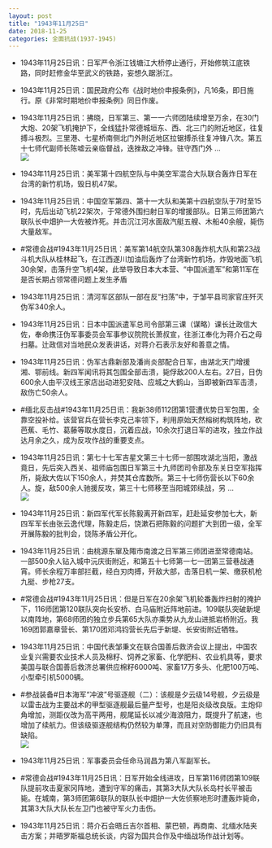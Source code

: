 ```yaml
---
layout: post
title: "1943年11月25日"
date: 2018-11-25
categories: 全面抗战(1937-1945)
---
```


<meta name="referrer" content="no-referrer" />

- 1943年11月25日讯：日军严令浙江钱塘江大桥停止通行，开始修筑江底铁路，同时赶修金华至武义的铁路，妄想久踞浙江。 

- 1943年11月25日讯：国民政府公布《战时地价申报条例》，凡16条，即日施行。原《非常时期地价申报条例》同日作废。 

- 1943年11月25日讯：拂晓，日军第三、第一一六师团陆续增至万余，在30门大炮、20架飞机掩护下，全线猛扑常德城垣东、西、北三门的附近地区，往复搏斗极烈。三里港、七星桥南侧北门外附近地区拉锯搏杀往复冲锋八次。第五十七师代副师长陈嘘云亲临督战，迭挫敌之冲锋。驻守西门外 ... <br/><img src="https://wx1.sinaimg.cn/large/aca367d8ly1fxkk6qh735j20c80gsq39.jpg" />

- 1943年11月25日讯：美军第十四航空队与中美空军混合大队联合轰炸日军在台湾的新竹机场，毁日机47架。 

- 1943年11月25日讯：中国空军第四、第十一大队和美第十四航空队于7时至15时，先后出动飞机22架次，于常德外围扫射日军的增援部队。日第三师团第六联队长中畑护一大佐被炸死。并击沉江河水面敌汽艇五艘、木船40余艘，毙伤大量敌军。 

- #常德会战#1943年11月25日讯：美军第14航空队第308轰炸机大队和第23战斗机大队从桂林起飞，在江西遂川加油后轰炸了台湾新竹机场，炸毁地面飞机30余架，击落升空飞机4架，此举导致日本大本营、“中国派遣军”和第11军在是否长期占领常德问题上发生矛盾 

- 1943年11月25日讯：清河军区部队一部在反“扫荡”中，于邹平县司家官庄歼灭伪军340余人。 

- 1943年11月25日讯：日本中国派遣军总司令部第三课（谋略）课长辻政信大佐，奉命携汪伪军事委员会军事参议院院长萧叔宣，往浙江奉化为蒋介石之母扫墓。辻政信对当地民众发表讲话，对蒋介石表示友好和善意之情。 

- 1943年11月25日讯：伪军古鼎新部及潘尚炎部配合日军，由湖北天门增援湘、鄂前线。新四军闻讯将其包围全部击溃，毙俘敌200人左右。27日，日伪600余人由平汉线王家店出动进犯安陆、应城之大鹤山，当即被新四军击溃，敌伤亡50余人。 

- #缅北反击战#1943年11月25日讯：我新38师112团第1营遭优势日军包围，全靠空投补给。该营官兵在营长李克己率领下，利用原始天然榕树构筑阵地，砍芭蕉、毛竹、葛藤等取水度日，沉着应战，10余次打退日军的进攻，独立作战达月余之久，成为反攻作战的重要支点。 

- 1943年11月25日讯：第七十七军吉星文第三十七师一部围攻湖北当阳，激战竟日，先后突入西关、祖师庙包围日军第三十九师团司令部及东关日空军指挥所，毙敌大佐以下150余人，并焚其仓库数所。第三十七师伤营长以下60余人。旋，敌500余人驰援反攻，第三十七师移至当阳城郊续战，另 ... <br/><img src="https://wx4.sinaimg.cn/large/aca367d8ly1fxk81nd7l8j20c809zwek.jpg" />

- 1943年11月25日讯：新四军代军长陈毅离开新四军，赶赴延安参加七大，新四军军长由张云逸代理，陈毅走后，饶漱石把陈毅的问题扩大到团一级，全军开展陈毅的批判会，饶陈矛盾公开化。 

- 1943年11月25日讯：由桃源东窜及陬市南渡之日军第三师团进至常德南站。一部500余人钻入城中沅庆街附近，和第五十七师第一七一团第三营巷战通宵。师长余程万率部拦截，经白刃肉搏，歼敌大部，击落日机一架、缴获机枪九挺、步枪27支。 

- #常德会战#1943年11月25日讯：但是日军在20余架飞机轮番轰炸扫射的掩护下，116师团第120联队突向长安桥、白马庙附近阵地前进。109联队突破新堤以南阵地，第68师团的独立步兵第65大队亦乘势从九龙山进抵岩桥附近。我169团郭嘉章营长、第170团邓鸿钧营长先后于新堤、长安街附近牺牲。 

- 1943年11月25日讯：中国代表邹秉文在联合国善后救济会议上提出，中国农业复兴需要农业技术人员及棉籽、饲养之家畜、化学肥料、农业机具等，要求美国与联合国善后救济总署供应棉籽6000吨、家畜17万多头、化肥100万吨、小型牵引机5000辆。 

- #参战装备#日本海军“冲波”号驱逐舰（二）：该舰是夕云级14号舰，夕云级是以雷击战为主要战术的甲型驱逐舰最后量产型号，也是阳炎级改良版。主炮仰角增加，测距仪改为高平两用，舰尾延长以减少海浪阻力，既提升了航速，也增加了续航力。但该级驱逐舰结构仍然较为单薄，而且对空防御能力仍旧具有缺陷。 <br/><img src="https://wx2.sinaimg.cn/large/aca367d8ly1fxk2ue7b2zj21hz0u07ih.jpg" />

- 1943年11月25日讯：军事委员会任命马润昌为第八军副军长。 

- #常德会战#1943年11月25日讯：日军开始全线进攻，日军第116师团第109联队提前攻击夏家冈阵地，遭到守军的痛击，其第3大队大队长岛村长平被击毙。在城南，第3师团第6联队的联队长中畑护一大佐侦察地形时遭轰炸毙命，其第3大队大队长左卫门也被守军火力击伤。 

- 1943年11月25日讯：蒋介石会晤丘吉尔首相、蒙巴顿，再商南、北缅水陆夹击方案；并晤罗斯福总统长谈，内容为国共合作及中缅战场作战计划等。 

